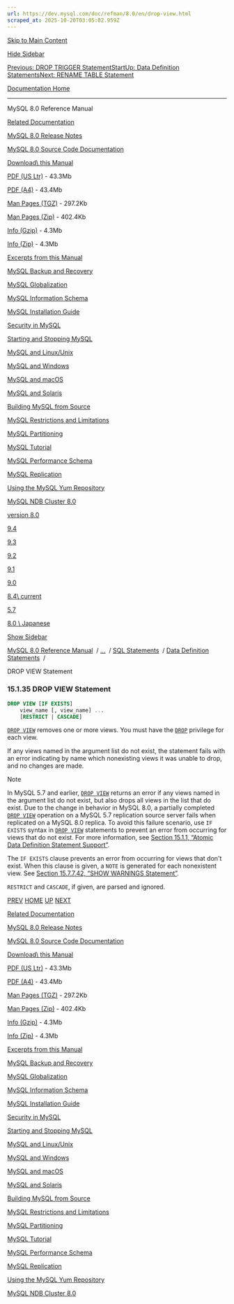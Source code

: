 ```yaml
---
url: https://dev.mysql.com/doc/refman/8.0/en/drop-view.html
scraped_at: 2025-10-20T03:05:02.959Z
---
```


[Skip to Main Content](https://dev.mysql.com/doc/refman/8.0/en/drop-view.html#main)

[Hide Sidebar](https://dev.mysql.com/doc/refman/8.0/en/drop-view.html "Hide Sidebar")

[Previous: DROP TRIGGER Statement](https://dev.mysql.com/doc/refman/8.0/en/drop-trigger.html "Previous: DROP TRIGGER Statement")[Start](https://dev.mysql.com/doc/refman/8.0/en/index.html "Start")[Up: Data Definition Statements](https://dev.mysql.com/doc/refman/8.0/en/sql-data-definition-statements.html "Up: Data Definition Statements")[Next: RENAME TABLE Statement](https://dev.mysql.com/doc/refman/8.0/en/rename-table.html "Next: RENAME TABLE Statement")

[Documentation Home](https://dev.mysql.com/doc/)

* * *

MySQL 8.0 Reference Manual

[Related Documentation](https://dev.mysql.com/doc/refman/8.0/en/drop-view.html)

[MySQL 8.0 Release Notes](https://dev.mysql.com/doc/relnotes/mysql/8.0/en/)

[MySQL 8.0 Source Code Documentation](https://dev.mysql.com/doc/dev/mysql-server/latest/)

[Download\\
this Manual](https://dev.mysql.com/doc/refman/8.0/en/drop-view.html)

[PDF (US Ltr)](https://downloads.mysql.com/docs/refman-8.0-en.pdf)
\- 43.3Mb

[PDF (A4)](https://downloads.mysql.com/docs/refman-8.0-en.a4.pdf)
\- 43.4Mb

[Man Pages (TGZ)](https://downloads.mysql.com/docs/refman-8.0-en.man-gpl.tar.gz)
\- 297.2Kb

[Man Pages (Zip)](https://downloads.mysql.com/docs/refman-8.0-en.man-gpl.zip)
\- 402.4Kb

[Info (Gzip)](https://downloads.mysql.com/docs/mysql-8.0.info.gz)
\- 4.3Mb

[Info (Zip)](https://downloads.mysql.com/docs/mysql-8.0.info.zip)
\- 4.3Mb

[Excerpts from this Manual](https://dev.mysql.com/doc/refman/8.0/en/drop-view.html)

[MySQL Backup and Recovery](https://dev.mysql.com/doc/mysql-backup-excerpt/8.0/en/)

[MySQL Globalization](https://dev.mysql.com/doc/mysql-g11n-excerpt/8.0/en/)

[MySQL Information Schema](https://dev.mysql.com/doc/mysql-infoschema-excerpt/8.0/en/)

[MySQL Installation Guide](https://dev.mysql.com/doc/mysql-installation-excerpt/8.0/en/)

[Security in MySQL](https://dev.mysql.com/doc/mysql-security-excerpt/8.0/en/)

[Starting and Stopping MySQL](https://dev.mysql.com/doc/mysql-startstop-excerpt/8.0/en/)

[MySQL and Linux/Unix](https://dev.mysql.com/doc/mysql-linuxunix-excerpt/8.0/en/)

[MySQL and Windows](https://dev.mysql.com/doc/mysql-windows-excerpt/8.0/en/)

[MySQL and macOS](https://dev.mysql.com/doc/mysql-macos-excerpt/8.0/en/)

[MySQL and Solaris](https://dev.mysql.com/doc/mysql-solaris-excerpt/8.0/en/)

[Building MySQL from Source](https://dev.mysql.com/doc/mysql-sourcebuild-excerpt/8.0/en/)

[MySQL Restrictions and Limitations](https://dev.mysql.com/doc/mysql-reslimits-excerpt/8.0/en/)

[MySQL Partitioning](https://dev.mysql.com/doc/mysql-partitioning-excerpt/8.0/en/)

[MySQL Tutorial](https://dev.mysql.com/doc/mysql-tutorial-excerpt/8.0/en/)

[MySQL Performance Schema](https://dev.mysql.com/doc/mysql-perfschema-excerpt/8.0/en/)

[MySQL Replication](https://dev.mysql.com/doc/mysql-replication-excerpt/8.0/en/)

[Using the MySQL Yum Repository](https://dev.mysql.com/doc/mysql-repo-excerpt/8.0/en/)

[MySQL NDB Cluster 8.0](https://dev.mysql.com/doc/mysql-cluster-excerpt/8.0/en/)

[version 8.0](https://dev.mysql.com/doc/refman/8.0/en/drop-view.html)

[9.4](https://dev.mysql.com/doc/refman/9.4/en/drop-view.html)

[9.3](https://dev.mysql.com/doc/refman/9.3/en/drop-view.html)

[9.2](https://dev.mysql.com/doc/refman/9.2/en/drop-view.html)

[9.1](https://dev.mysql.com/doc/refman/9.1/en/drop-view.html)

[9.0](https://dev.mysql.com/doc/refman/9.0/en/drop-view.html)

[8.4\\
current](https://dev.mysql.com/doc/refman/8.4/en/drop-view.html)

[5.7](https://dev.mysql.com/doc/refman/5.7/en/drop-view.html)

[8.0 \\
Japanese](https://dev.mysql.com/doc/refman/8.0/ja/drop-view.html)

[Show Sidebar](https://dev.mysql.com/doc/refman/8.0/en/drop-view.html "Show Sidebar")

[MySQL 8.0 Reference Manual](https://dev.mysql.com/doc/refman/8.0/en/)  /
[...](https://dev.mysql.com/doc/refman/8.0/en/drop-view.html)  / [SQL Statements](https://dev.mysql.com/doc/refman/8.0/en/sql-statements.html)  /
[Data Definition Statements](https://dev.mysql.com/doc/refman/8.0/en/sql-data-definition-statements.html)  /

DROP VIEW Statement


### 15.1.35 DROP VIEW Statement

```sql
DROP VIEW [IF EXISTS]
    view_name [, view_name] ...
    [RESTRICT | CASCADE]
```

[`DROP VIEW`](https://dev.mysql.com/doc/refman/8.0/en/drop-view.html "15.1.35 DROP VIEW Statement") removes one or more
views. You must have the [`DROP`](https://dev.mysql.com/doc/refman/8.0/en/privileges-provided.html#priv_drop)
privilege for each view.


If any views named in the argument list do not exist, the
statement fails with an error indicating by name which nonexisting
views it was unable to drop, and no changes are made.

Note

In MySQL 5.7 and earlier,
[`DROP VIEW`](https://dev.mysql.com/doc/refman/8.0/en/drop-view.html "15.1.35 DROP VIEW Statement") returns an error if any
views named in the argument list do not exist, but also drops
all views in the list that do exist. Due to the change in
behavior in MySQL 8.0, a partially completed
[`DROP VIEW`](https://dev.mysql.com/doc/refman/8.0/en/drop-view.html "15.1.35 DROP VIEW Statement") operation on a MySQL
5.7 replication source server fails when
replicated on a MySQL 8.0 replica. To avoid this
failure scenario, use `IF EXISTS` syntax in
[`DROP VIEW`](https://dev.mysql.com/doc/refman/8.0/en/drop-view.html "15.1.35 DROP VIEW Statement") statements to prevent
an error from occurring for views that do not exist. For more
information, see [Section 15.1.1, “Atomic Data Definition Statement Support”](https://dev.mysql.com/doc/refman/8.0/en/atomic-ddl.html "15.1.1 Atomic Data Definition Statement Support").

The `IF EXISTS` clause prevents an error from
occurring for views that don't exist. When this clause is given, a
`NOTE` is generated for each nonexistent view.
See [Section 15.7.7.42, “SHOW WARNINGS Statement”](https://dev.mysql.com/doc/refman/8.0/en/show-warnings.html "15.7.7.42 SHOW WARNINGS Statement").


`RESTRICT` and `CASCADE`, if
given, are parsed and ignored.

[PREV](https://dev.mysql.com/doc/refman/8.0/en/drop-trigger.html "Previous: DROP TRIGGER Statement") [HOME](https://dev.mysql.com/doc/refman/8.0/en/index.html "Start") [UP](https://dev.mysql.com/doc/refman/8.0/en/sql-data-definition-statements.html "Up: Data Definition Statements") [NEXT](https://dev.mysql.com/doc/refman/8.0/en/rename-table.html "Next: RENAME TABLE Statement")

[Related Documentation](https://dev.mysql.com/doc/refman/8.0/en/drop-view.html)

[MySQL 8.0 Release Notes](https://dev.mysql.com/doc/relnotes/mysql/8.0/en/)

[MySQL 8.0 Source Code Documentation](https://dev.mysql.com/doc/dev/mysql-server/latest/)

[Download\\
this Manual](https://dev.mysql.com/doc/refman/8.0/en/drop-view.html)

[PDF (US Ltr)](https://downloads.mysql.com/docs/refman-8.0-en.pdf)
\- 43.3Mb

[PDF (A4)](https://downloads.mysql.com/docs/refman-8.0-en.a4.pdf)
\- 43.4Mb

[Man Pages (TGZ)](https://downloads.mysql.com/docs/refman-8.0-en.man-gpl.tar.gz)
\- 297.2Kb

[Man Pages (Zip)](https://downloads.mysql.com/docs/refman-8.0-en.man-gpl.zip)
\- 402.4Kb

[Info (Gzip)](https://downloads.mysql.com/docs/mysql-8.0.info.gz)
\- 4.3Mb

[Info (Zip)](https://downloads.mysql.com/docs/mysql-8.0.info.zip)
\- 4.3Mb

[Excerpts from this Manual](https://dev.mysql.com/doc/refman/8.0/en/drop-view.html)

[MySQL Backup and Recovery](https://dev.mysql.com/doc/mysql-backup-excerpt/8.0/en/)

[MySQL Globalization](https://dev.mysql.com/doc/mysql-g11n-excerpt/8.0/en/)

[MySQL Information Schema](https://dev.mysql.com/doc/mysql-infoschema-excerpt/8.0/en/)

[MySQL Installation Guide](https://dev.mysql.com/doc/mysql-installation-excerpt/8.0/en/)

[Security in MySQL](https://dev.mysql.com/doc/mysql-security-excerpt/8.0/en/)

[Starting and Stopping MySQL](https://dev.mysql.com/doc/mysql-startstop-excerpt/8.0/en/)

[MySQL and Linux/Unix](https://dev.mysql.com/doc/mysql-linuxunix-excerpt/8.0/en/)

[MySQL and Windows](https://dev.mysql.com/doc/mysql-windows-excerpt/8.0/en/)

[MySQL and macOS](https://dev.mysql.com/doc/mysql-macos-excerpt/8.0/en/)

[MySQL and Solaris](https://dev.mysql.com/doc/mysql-solaris-excerpt/8.0/en/)

[Building MySQL from Source](https://dev.mysql.com/doc/mysql-sourcebuild-excerpt/8.0/en/)

[MySQL Restrictions and Limitations](https://dev.mysql.com/doc/mysql-reslimits-excerpt/8.0/en/)

[MySQL Partitioning](https://dev.mysql.com/doc/mysql-partitioning-excerpt/8.0/en/)

[MySQL Tutorial](https://dev.mysql.com/doc/mysql-tutorial-excerpt/8.0/en/)

[MySQL Performance Schema](https://dev.mysql.com/doc/mysql-perfschema-excerpt/8.0/en/)

[MySQL Replication](https://dev.mysql.com/doc/mysql-replication-excerpt/8.0/en/)

[Using the MySQL Yum Repository](https://dev.mysql.com/doc/mysql-repo-excerpt/8.0/en/)

[MySQL NDB Cluster 8.0](https://dev.mysql.com/doc/mysql-cluster-excerpt/8.0/en/)